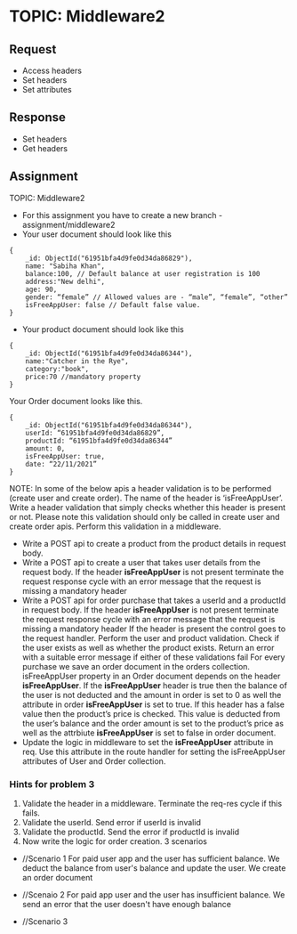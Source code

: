 # TOPIC: Middleware2

## Request
- Access headers
- Set headers
- Set attributes

## Response 
- Set headers
- Get headers

## Assignment

TOPIC: Middleware2

- For this assignment you have to create a new branch - assignment/middleware2
- Your user document should look like this
```
{ 
    _id: ObjectId("61951bfa4d9fe0d34da86829"),
    name: "Sabiha Khan",
	balance:100, // Default balance at user registration is 100
	address:"New delhi",
	age: 90,
 	gender: “female” // Allowed values are - “male”, “female”, “other”
	isFreeAppUser: false // Default false value.
}
```

- Your product document should look like this
```
{
	_id: ObjectId("61951bfa4d9fe0d34da86344"),
	name:"Catcher in the Rye",
	category:"book",
	price:70 //mandatory property
}
```

Your Order document looks like this.
```
{
	_id: ObjectId("61951bfa4d9fe0d34da86344"),
	userId: “61951bfa4d9fe0d34da86829”,
	productId: “61951bfa4d9fe0d34da86344”
	amount: 0,
	isFreeAppUser: true, 
	date: “22/11/2021”
}
```


NOTE: In some of the below apis a header validation is to be performed (create user and create order). The name of the header is ‘isFreeAppUser’. Write a header validation that simply checks whether this header is present or not. Please note this validation should only be called in create user and create order apis. Perform this validation in a middleware.

- Write a POST api to create a product from the product details in request body. 
- Write a POST api to create a user that takes user details from the request body. If the header **isFreeAppUser** is not present terminate the request response cycle with an error message that the request is missing a mandatory header
- Write a POST api for order purchase that takes a userId and a productId in request body. 
If the header **isFreeAppUser** is not present terminate the request response cycle with an error message that the request is missing a mandatory header
If the header is present the control goes to the request handler. Perform the user and product validation. Check if the user exists as well as whether the product exists. Return an error with a suitable error message if either of these validations fail
For every purchase we save an order document in the orders collection. isFreeAppUser property in an Order document depends on the header **isFreeAppUser**. If the **isFreeAppUser** header is true then the balance of the user is not deducted and the amount in order is set to 0 as well the attribute in order **isFreeAppUser** is set to true. If this header has a false value then the product’s price is checked. This value is deducted from the user’s balance and the order amount is set to the product’s price as well as the attrbiute **isFreeAppUser** is set to false in order document.
- Update the logic in middleware to set the **isFreeAppUser** attribute in req. Use this attribute in the route handler for setting the isFreeAppUser attributes of User and Order collection. 

### Hints for problem 3

1. Validate the header in a middleware. Terminate the req-res cycle if this fails.
2. Validate the userId. Send error if userId is invalid
3. Validate the productId. Send the error if productId is invalid
4. Now write the logic for order creation. 3 scenarios
- //Scenario 1
For paid user app and the user has sufficient balance. We deduct the balance from user's balance and update the user. We create an order document

- //Scenaio 2
For paid app user and the user has insufficient balance. We send an error that the user doesn't have enough balance

- //Scenario 3
<!-- For free app user, we dont check user's balance and create the order with 0 amount. -->



